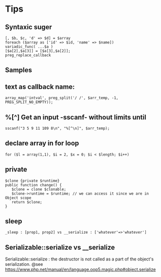 # Tips

Syntaxic suger
---
```
[, $b, $c, 'd' => $d] = $array   
foreach ($array as ['id' => $id, 'name' => $name])     
variadic_func( ...$a )  
[$a[2],$a[3]] = [$a[3],$a[2]];   
preg_replace_callback
```

Samples
--- 
## text as callback name:   
```
array_map('intval', preg_split('/ /', $arr_temp, -1, PREG_SPLIT_NO_EMPTY));
```

## %[^<char>] Get an input -sscanf- without limits until <char>
```
sscanf("3 5 9 11 109 8\n", "%[^\n]", $arr_temp);
```

## declare array in for loop
```
for ($l = array(1,1), $i = 2, $x = 0; $i < $length; $i++)
```

## private
```
$clone {private $runtime}
public function change() {
   $clone = clone $clonable;
   $clone->runtime = $runtime; // we can access it since we are in Object scope
   return $clone;
}
```

## sleep
```
_sleep : [prop1, prop2] vs __serialize : ['whatever'=>'whatever']
```

## Serializable::serialize vs __serialize
Serializable::serialize : the destructor is not called as a part of the object's serialization.
@see https://www.php.net/manual/en/language.oop5.magic.php#object.serialize
